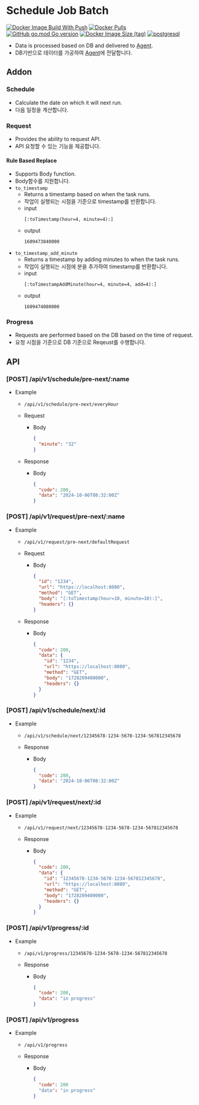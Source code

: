 # Schedule Job Batch

[![Docker Image Build With Push](https://github.com/schedule-job/schedule-job-batch/actions/workflows/docker-image-build-push.yml/badge.svg)](https://github.com/schedule-job/schedule-job-batch/actions/workflows/docker-image-build-push.yml) [![Docker Pulls](https://img.shields.io/docker/pulls/sotaneum/schedule-job-batch?logoColor=fff&logo=docker)](https://hub.docker.com/r/sotaneum/schedule-job-batch) [![GitHub go.mod Go version](https://img.shields.io/github/go-mod/go-version/schedule-job/schedule-job-batch?logo=go&logoColor=fff)](https://go.dev/) [![Docker Image Size (tag)](https://img.shields.io/docker/image-size/sotaneum/schedule-job-batch/latest?logoColor=fff&logo=docker)](https://hub.docker.com/r/sotaneum/schedule-job-batch) [![postgresql](https://img.shields.io/badge/14_or_higher-blue?logo=postgresql&logoColor=fff&label=PostgreSQL)](https://www.postgresql.org/)

- Data is processed based on DB and delivered to [Agent](https://github.com/schedule-job/schedule-job-agent).
- DB기반으로 데이터를 가공하여 [Agent](https://github.com/schedule-job/schedule-job-agent)에 전달합니다.

## Addon

### Schedule
- Calculate the date on which it will next run.
- 다음 일정을 계산합니다.


### Request
- Provides the ability to request API.
- API 요청할 수 있는 기능을 제공합니다.

#### Rule Based Replace
- Supports Body function.
- Body함수를 지원합니다.
- `to_timestamp`
  - Returns a timestamp based on when the task runs.
  - 작업이 실행되는 시점을 기준으로 timestamp를 반환합니다.
  - input
    ```text
    [:toTimestamp(hour=4, minute=4):]
    ```
  - output
    ```text
    1609473840000
    ```
- `to_timestamp_add_minute`
  - Returns a timestamp by adding minutes to when the task runs.
  - 작업이 실행되는 시점에 분을 추가하여 timestamp를 반환합니다.
  - input
    ```text
    [:toTimestampAddMinute(hour=4, minute=4, add=4):]
    ```
  - output
    ```text
    1609474080000
    ```

### Progress
- Requests are performed based on the DB based on the time of request.
- 요청 시점을 기준으로 DB 기준으로 Reqeust를 수행합니다.

## API

### [POST] /api/v1/schedule/pre-next/:name

- Example

  - `/api/v1/schedule/pre-next/everyHour`
  - Request

    - Body

      ```json
      {
        "minute": "32"
      }
      ```

  - Response

    - Body

      ```json
      {
        "code": 200,
        "data": "2024-10-06T08:32:00Z"
      }
      ```

### [POST] /api/v1/request/pre-next/:name

- Example

  - `/api/v1/request/pre-next/defaultRequest`
  - Request

    - Body

      ```json
      {
        "id": "1234",
        "url": "https://localhost:8080",
        "method": "GET",
        "body": "[:toTimestamp(hour=10, minute=10):]",
        "headers": {}
      }
      ```

  - Response

    - Body

      ```json
      {
        "code": 200,
        "data": {
          "id": "1234",
          "url": "https://localhost:8080",
          "method": "GET",
          "body": "1728209400000",
          "headers": {}
        }
      }
      ```

### [POST] /api/v1/schedule/next/:id

- Example

  - `/api/v1/schedule/next/12345678-1234-5678-1234-567812345678`
  - Response

    - Body

      ```json
      {
        "code": 200,
        "data": "2024-10-06T08:32:00Z"
      }
      ```

### [POST] /api/v1/request/next/:id

- Example

  - `/api/v1/request/next/12345678-1234-5678-1234-567812345678`
  - Response

    - Body

      ```json
      {
        "code": 200,
        "data": {
          "id": "12345678-1234-5678-1234-567812345678",
          "url": "https://localhost:8080",
          "method": "GET",
          "body": "1728209400000",
          "headers": {}
        }
      }
      ```

### [POST] /api/v1/progress/:id

- Example

  - `/api/v1/progress/12345678-1234-5678-1234-567812345678`
  - Response

    - Body

      ```json
      {
        "code": 200,
        "data": "in progress"
      }
      ```

### [POST] /api/v1/progress

- Example

  - `/api/v1/progress`
  - Response

    - Body

      ```json
      {
        "code": 200
        "data": "in progress"
      }
      ```
